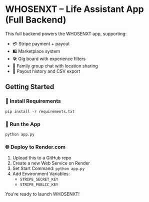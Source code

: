 # WHOSENXT – Life Assistant App (Full Backend)

This full backend powers the WHOSENXT app, supporting:
- 💳 Stripe payment + payout
- 🛍️ Marketplace system
- 🛠️ Gig board with experience filters
- 💬 Family group chat with location sharing
- 📃 Payout history and CSV export

## Getting Started

### 🔧 Install Requirements
```
pip install -r requirements.txt
```

### 🚀 Run the App
```
python app.py
```

### 🌐 Deploy to Render.com
1. Upload this to a GitHub repo
2. Create a new Web Service on Render
3. Set Start Command: `python app.py`
4. Add Environment Variables:
   - `STRIPE_SECRET_KEY`
   - `STRIPE_PUBLIC_KEY`

You're ready to launch WHOSENXT!